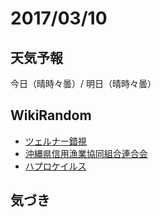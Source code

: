 # 2017/03/10

## 天気予報

今日（晴時々曇）/ 明日（晴時々曇）

## WikiRandom

* [ツェルナー錯視](https://ja.wikipedia.org/wiki/%E3%83%84%E3%82%A7%E3%83%AB%E3%83%8A%E3%83%BC%E9%8C%AF%E8%A6%96)
* [沖縄県信用漁業協同組合連合会](https://ja.wikipedia.org/wiki/%E6%B2%96%E7%B8%84%E7%9C%8C%E4%BF%A1%E7%94%A8%E6%BC%81%E6%A5%AD%E5%8D%94%E5%90%8C%E7%B5%84%E5%90%88%E9%80%A3%E5%90%88%E4%BC%9A)
* [ハプロケイルス](https://ja.wikipedia.org/wiki/%E3%83%8F%E3%83%97%E3%83%AD%E3%82%B1%E3%82%A4%E3%83%AB%E3%82%B9)

## 気づき


